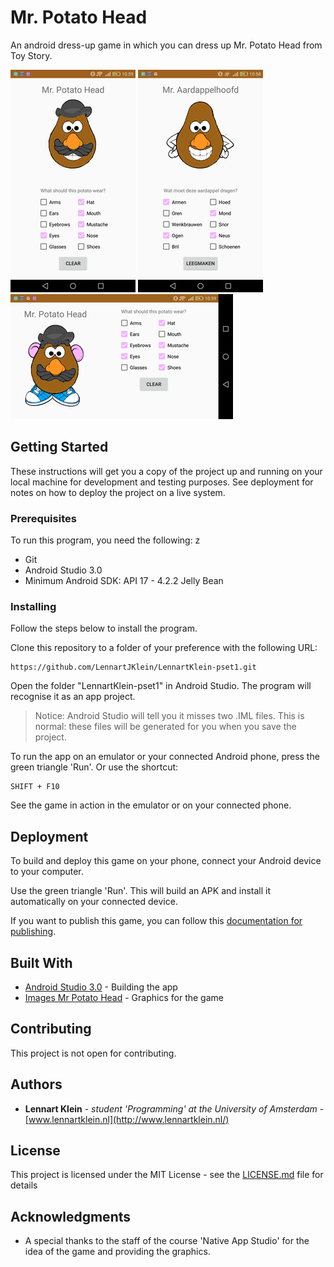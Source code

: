 # Mr. Potato Head

An android dress-up game in which you can dress up Mr. Potato Head from Toy Story.

![Mr. Potato Head - english](/doc/screenshot-en.png?raw=true "Mr. Potato Head - english")
![Mr. Potato Head - dutch](/doc/screenshot-nl.png?raw=true "Mr. Aardappelhoofd - Nederlands")
![Mr. Potato Head - landscape](/doc/screenshot-en-landscape.png?raw=true "Mr. Potato Head - landscape")

## Getting Started

These instructions will get you a copy of the project up and running on your local machine for development and testing purposes. See deployment for notes on how to deploy the project on a live system.

### Prerequisites

To run this program, you need the following:
z
* Git
* Android Studio 3.0
* Minimum Android SDK: API 17 - 4.2.2 Jelly Bean

### Installing

Follow the steps below to install the program.

Clone this repository to a folder of your preference with the following URL:

```
https://github.com/LennartJKlein/LennartKlein-pset1.git
```

Open the folder "LennartKlein-pset1" in Android Studio. The program will recognise it as an app project.

> Notice: Android Studio will tell you it misses two .IML files. This is normal: these files will be generated for you when you save the project.

To run the app on an emulator or your connected Android phone, press the green triangle 'Run'. Or use the shortcut:

```
SHIFT + F10
```

See the game in action in the emulator or on your connected phone.

## Deployment

To build and deploy this game on your phone, connect your Android device to your computer.

Use the green triangle 'Run'. This will build an APK and install it automatically on your connected device.

If you want to publish this game, you can follow this [documentation for publishing](https://developer.android.com/studio/publish/index.html).

## Built With

* [Android Studio 3.0](https://developer.android.com/studio/index.html) - Building the app
* [Images Mr Potato Head](https://apps.mprog.nl/course/40%20Projects/10%20Mr.%20Potatohead/mr-potato-head-images.zip) - Graphics for the game

## Contributing

This project is not open for contributing.

## Authors

* **Lennart Klein** - *student 'Programming' at the University of Amsterdam* - [www.lennartklein.nl](http://www.lennartklein.nl/)

## License

This project is licensed under the MIT License - see the [LICENSE.md](LICENSE.md) file for details

## Acknowledgments

* A special thanks to the staff of the course 'Native App Studio' for the idea of the game and providing the graphics.